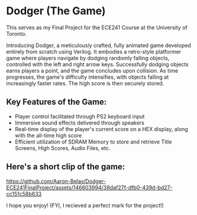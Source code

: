# Dodger (The Game)
This serves as my Final Project for the ECE241 Course at the University of Toronto.

Introducing Dodger, a meticulously crafted, fully animated game developed entirely from scratch using Verilog. It embodies a retro-style platformer game where players navigate by dodging randomly falling objects, controlled with the left and right arrow keys. Successfully dodging objects earns players a point, and the game concludes upon collision. As time progresses, the game's difficulty intensifies, with objects falling at increasingly faster rates. The high score is then securely stored.


## Key Features of the Game:

- Player control facilitated through PS2 keyboard input
- Immersive sound effects delivered through speakers
- Real-time display of the player's current score on a HEX display, along with the all-time high score
- Efficient utilization of SDRAM Memory to store and retrieve Title Screens, High Scores, Audio Files, etc.

## Here's a short clip of the game:
https://github.com/Aaron-Belay/Dodger-ECE241FinalProject/assets/146603994/38daf27f-dfb0-439d-bd27-cc151c58b633



I hope you enjoy! (FYI, I recieved a perfect mark for the project!)
